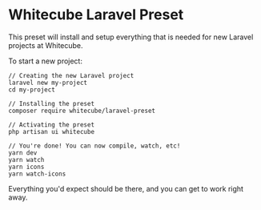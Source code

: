 # Whitecube Laravel Preset

This preset will install and setup everything that is needed for new Laravel projects at Whitecube.

To start a new project:

```
// Creating the new Laravel project
laravel new my-project
cd my-project

// Installing the preset
composer require whitecube/laravel-preset

// Activating the preset
php artisan ui whitecube

// You're done! You can now compile, watch, etc!
yarn dev
yarn watch
yarn icons
yarn watch-icons
```

Everything you'd expect should be there, and you can get to work right away.
